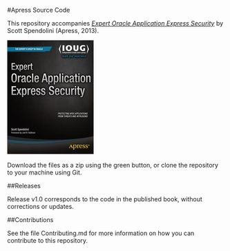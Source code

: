 #Apress Source Code

This repository accompanies [*Expert Oracle Application Express Security*](http://www.apress.com/9781430247319) by Scott Spendolini (Apress, 2013).

![Cover image](9781430247319.jpg)

Download the files as a zip using the green button, or clone the repository to your machine using Git.

##Releases

Release v1.0 corresponds to the code in the published book, without corrections or updates.

##Contributions

See the file Contributing.md for more information on how you can contribute to this repository.
